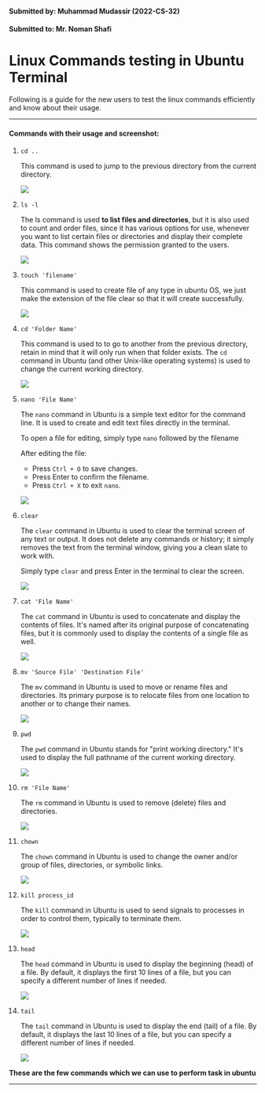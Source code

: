 #### Submitted by: Muhammad Mudassir (2022-CS-32)

#### Submitted to: Mr. Noman Shafi

# Linux Commands testing in Ubuntu Terminal

Following is a guide for the new users to test the linux commands efficiently and know about their usage.

------

#### Commands with their usage and screenshot:

1. ```
   cd ..
   ```

   This command is used to jump to the previous directory from the current directory.

   ![](E:\OS_LABS\OS_Lab2\Screenshot(ss)of_commands\First(cd)command.jpg)

2. ```
   ls -l
   ```

   The ls command is used **to list files and directories**, but it is also used to count and order files, since it has various options for use, whenever you want to list certain files or directories and display their complete data. This command shows the permission granted to the users.

   ![](E:\OS_LABS\OS_Lab2\Screenshot(ss)of_commands\Second(ls-l)command.jpg)



3. ```
   touch 'filename'
   ```

   This command is used to create file of any type in ubuntu OS, we just make the extension of the file clear so that it will create successfully.
   
   ![](E:\OS_LABS\OS_Lab2\Screenshot(ss)of_commands\Third(touch)command.jpg)

4. ```
   cd 'Folder Name'
   ```

   This command is used to to go to another from the previous directory, retain in mind that it will only run when that folder exists. The `cd` command in Ubuntu (and other Unix-like operating systems) is used to change the current working directory.

   ![](E:\OS_LABS\OS_Lab2\Screenshot(ss)of_commands\Fourth(cd)command.jpg)



5. ```
   nano 'File Name'
   ```

   The `nano` command in Ubuntu is a simple text editor for the command line. It is used to create and edit text files directly in the terminal.

   To open a file for editing, simply type `nano` followed by the filename

   After editing the file:

   - Press `Ctrl + O` to save changes.
   - Press Enter to confirm the filename.
   - Press `Ctrl + X` to exit `nano`.

   ![](E:\OS_LABS\OS_Lab2\Screenshot(ss)of_commands\Fifth(nano)command.jpg)



6. ```
   clear
   ```

   The `clear` command in Ubuntu is used to clear the terminal screen of any text or output. It does not delete any commands or history; it simply removes the text from the terminal window, giving you a clean slate to work with.

   Simply type `clear` and press Enter in the terminal to clear the screen.

   ![](E:\OS_LABS\OS_Lab2\Screenshot(ss)of_commands\Sixth(clear)command.jpg)



7. ```
   cat 'File Name'
   ```

   The `cat` command in Ubuntu is used to concatenate and display the contents of files. It's named after its original purpose of concatenating files, but it is commonly used to display the contents of a single file as well.

   ![](E:\OS_LABS\OS_Lab2\Screenshot(ss)of_commands\Seventh(cat)command.jpg)



8. ```
   mv 'Source File' 'Destination File'
   ```

   The `mv` command in Ubuntu is used to move or rename files and directories. Its primary purpose is to relocate files from one location to another or to change their names.

   ![](E:\OS_LABS\OS_Lab2\Screenshot(ss)of_commands\eight.jpg)



9. ```
   pwd
   ```

   The `pwd` command in Ubuntu stands for "print working directory." It's used to display the full pathname of the current working directory.

   ![](E:\OS_LABS\OS_Lab2\Screenshot(ss)of_commands\nine.jpg)



10. ```
    rm 'File Name'
    ```

    The `rm` command in Ubuntu is used to remove (delete) files and directories.

    ![](E:\OS_LABS\OS_Lab2\Screenshot(ss)of_commands\tenth.jpg)



11. ```
    chown
    ```

    The `chown` command in Ubuntu is used to change the owner and/or group of files, directories, or symbolic links.

    ![](E:\OS_LABS\OS_Lab2\Screenshot(ss)of_commands\eleven.jpg)



12. ```
    kill process_id
    ```

    The `kill` command in Ubuntu is used to send signals to processes in order to control them, typically to terminate them.

    ![](E:\OS_LABS\OS_Lab2\Screenshot(ss)of_commands\twelve.jpg)



13. ```
    head
    ```

    The `head` command in Ubuntu is used to display the beginning (head) of a file. By default, it displays the first 10 lines of a file, but you can specify a different number of lines if needed.

    ![](E:\OS_LABS\OS_Lab2\Screenshot(ss)of_commands\thirteen.jpg)



14. ```
    tail
    ```

    The `tail` command in Ubuntu is used to display the end (tail) of a file. By default, it displays the last 10 lines of a file, but you can specify a different number of lines if needed.

    ![](E:\OS_LABS\OS_Lab2\Screenshot(ss)of_commands\fourteen.jpg)





**These are the few commands which we can use to perform task in ubuntu**

------

